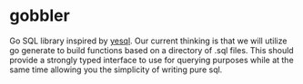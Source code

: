 # gobbler
Go SQL library inspired by [yesql](https://github.com/krisajenkins/yesql).  Our current thinking is that we will utilize go generate to build functions based on a directory of .sql files.  This should provide a strongly typed interface to use for querying purposes while at the same time allowing you the simplicity of writing pure sql.  
